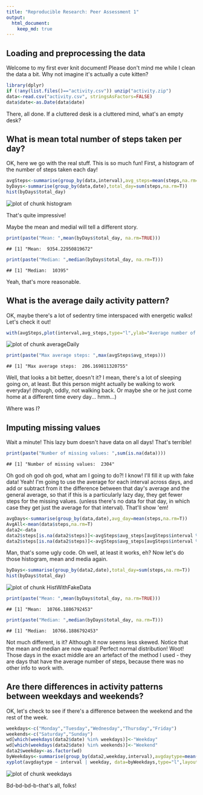```yaml
---
title: "Reproducible Research: Peer Assessment 1"
output: 
  html_document:
    keep_md: true
---
```



## Loading and preprocessing the data

Welcome to my first ever knit document! Please don't mind me while I clean the data a bit. Why not imagine it's actually a cute kitten?

```r
library(dplyr)
if (!any(list.files()=="activity.csv")) unzip("activity.zip")
data<-read.csv("activity.csv", stringsAsFactors=FALSE)
data$date<-as.Date(data$date)
```

There, all done. If a cluttered desk is a cluttered mind, what's an empty desk?

## What is mean total number of steps taken per day?

OK, here we go with the real stuff. This is so much fun!
First, a histogram of the number of steps taken each day!


```r
avgSteps<-summarise(group_by(data,interval),avg_steps=mean(steps,na.rm=T))
byDays<-summarise(group_by(data,date),total_day=sum(steps,na.rm=T))
hist(byDays$total_day)
```

![plot of chunk histogram](figure/histogram-1.png) 

That's quite impressive!

Maybe the mean and medial will tell a different story.


```r
print(paste("Mean: ",mean(byDays$total_day, na.rm=TRUE)))
```

```
## [1] "Mean:  9354.22950819672"
```

```r
print(paste("Median: ",median(byDays$total_day, na.rm=T)))
```

```
## [1] "Median:  10395"
```

Yeah, that's more reasonable.

## What is the average daily activity pattern?

OK, maybe there's a lot of sedentry time interspaced with energetic walks! Let's check it out!


```r
with(avgSteps,plot(interval,avg_steps,type="l",ylab="Average number of steps"))
```

![plot of chunk averageDaily](figure/averageDaily-1.png) 

```r
print(paste("Max average steps: ",max(avgSteps$avg_steps)))
```

```
## [1] "Max average steps:  206.169811320755"
```

Well, that looks a bit better, doesn't it? I mean, there's a lot of sleeping going on, at least. But this person might actually be walking to work everyday! (though, oddly, not walking back. Or maybe she or he just come home at a different time every day... hmm...)

Where was I?

## Imputing missing values

Wait a minute! This lazy bum doesn't have data on all days! That's terrible!


```r
print(paste("Number of missing values: ",sum(is.na(data))))
```

```
## [1] "Number of missing values:  2304"
```

Oh god oh god oh god, what am I going to do?! I know! I'll fill it up with fake data! Yeah!
I'm going to use the average for each interval across days, and add or subtract from it the difference between that day's average and the general average, so that if this is a particularly lazy day, they get fewer steps for the missing values. (unless there's no data for that day, in which case they get just the average for that interval). That'll show 'em!


```r
avgDays<-summarise(group_by(data,date),avg_day=mean(steps,na.rm=T))
AvgAll<-mean(data$steps,na.rm=T)
data2<-data
data2$steps[is.na(data2$steps)]<-avgSteps$avg_steps[avgSteps$interval %in% data2$interval[is.na(data2$steps)]]+avgDays$avg_day[avgDays$date %in% data2$date[is.na(data2$steps)]]-AvgAll
data2$steps[is.na(data2$steps)]<-avgSteps$avg_steps[avgSteps$interval %in% data2$interval[is.na(data2$steps)]]
```

Man, that's some ugly code. Oh well, at least it works, eh? Now let's do those histogram, mean and media again.


```r
byDays<-summarise(group_by(data2,date),total_day=sum(steps,na.rm=T))
hist(byDays$total_day)
```

![plot of chunk HistWithFakeData](figure/HistWithFakeData-1.png) 

```r
print(paste("Mean: ",mean(byDays$total_day, na.rm=TRUE)))
```

```
## [1] "Mean:  10766.1886792453"
```

```r
print(paste("Median: ",median(byDays$total_day, na.rm=T)))
```

```
## [1] "Median:  10766.1886792453"
```

Not much different, is it? Although it now seems less skewed. Notice that the mean and median are now equal! Perfect normal distribution! Woot! Those days in the exact middle are an artefact of the method I used - they are days that have the average number of steps, because there was no other info to work with.

## Are there differences in activity patterns between weekdays and weekends?

OK, let's check to see if there's a difference between the weekend and the rest of the week.


```r
weekdays<-c("Monday","Tuesday","Wednesday","Thursday","Friday")
weekends<-c("Saturday","Sunday")
wd[which(weekdays(data2$date) %in% weekdays)]<-"Weekday"
wd[which(weekdays(data2$date) %in% weekends)]<-"Weekend"
data2$weekday<-as.factor(wd)
byWeekdays<-summarise(group_by(data2,weekday,interval),avgdaytype=mean(steps))
xyplot(avgdaytype ~ interval | weekday, data=byWeekdays,type="l",layout=c(1,2),ylab="average number of steps")
```

![plot of chunk weekdays](figure/weekdays-1.png) 

Bd-bd-bd-b-that's all, folks!
